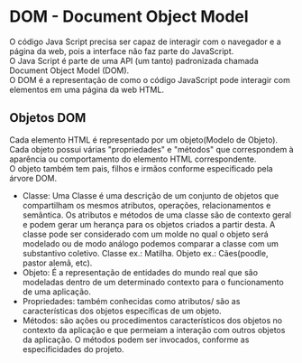 

<h1>DOM - Document Object Model </h1>

<P>
O código Java Script precisa ser capaz de interagir com o navegador e a página da web, pois a interface não faz parte do JavaScript.<br>
O Java Script é parte de uma API (um tanto) padronizada chamada Document Object Model (DOM).<br> 
O DOM é a representação de como o código JavaScript pode interagir com elementos em uma página da web HTML.
</P>

<h2>Objetos DOM</h2>

<p>
Cada elemento HTML é representado por um objeto(Modelo de Objeto). Cada objeto possui várias "propriedades" e "métodos" que correspondem à aparência ou comportamento do elemento HTML correspondente.<br>
O objeto também tem pais, filhos e irmãos conforme especificado pela árvore DOM.
</p>

<a src = "" href= ""></a>

<ul>
  
  <li>Classe: Uma Classe é uma descrição de um conjunto de objetos que compartilham os mesmos atributos, operações, relacionamentos e semântica. Os atributos e métodos de uma classe são de contexto geral e podem gerar um herança para os objetos criados a partir desta. A classe pode ser considerado com um molde no qual o objeto será modelado ou de modo análogo podemos comparar a classe com um substantivo coletivo. Classe ex.: Matilha. Objeto ex.: Cães(poodle, pastor alemã, etc).</li>
  <li>Objeto: É a representação de entidades do mundo real que são modeladas dentro de um determinado contexto para o funcionamento de uma aplicação.</li>
  <li>Propriedades: também conhecidas como atributos/ são as características dos objetos específicas de um objeto. </li>
  <li>Métodos: são ações ou procedimentos característicos  dos objetos no contexto da aplicação e que permeiam a interação com outros objetos da aplicação. O métodos podem ser invocados, conforme as especificidades do projeto.</li>
</ul>